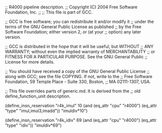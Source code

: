 ;; R4000 pipeline description.
;;   Copyright (C) 2004 Free Software Foundation, Inc.
;;
;; This file is part of GCC.

;; GCC is free software; you can redistribute it and/or modify it
;; under the terms of the GNU General Public License as published
;; by the Free Software Foundation; either version 2, or (at your
;; option) any later version.

;; GCC is distributed in the hope that it will be useful, but WITHOUT
;; ANY WARRANTY; without even the implied warranty of MERCHANTABILITY
;; or FITNESS FOR A PARTICULAR PURPOSE.  See the GNU General Public
;; License for more details.

;; You should have received a copy of the GNU General Public License
;; along with GCC; see the file COPYING.  If not, write to the
;; Free Software Foundation, 59 Temple Place - Suite 330, Boston,
;; MA 02111-1307, USA.


;; This file overrides parts of generic.md.  It is derived from the
;; old define_function_unit description.

(define_insn_reservation "r4k_imul" 10
  (and (eq_attr "cpu" "r4000")
       (eq_attr "type" "imul,imul3,imadd"))
  "imuldiv*10")

(define_insn_reservation "r4k_idiv" 69
  (and (eq_attr "cpu" "r4000")
       (eq_attr "type" "idiv"))
  "imuldiv*69")
